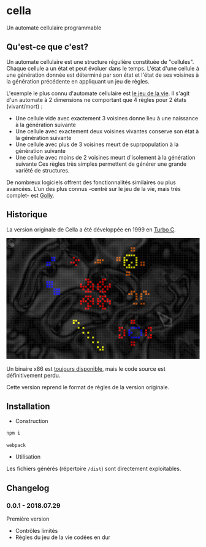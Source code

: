 # cella
Un automate cellulaire programmable

## Qu'est-ce que c'est?

Un automate cellulaire est une structure régulière constituée de "cellules". Chaque cellule a un état et peut évoluer dans le temps. L'état d'une cellule à une génération donnée est déterminé par son état et l'état de ses voisines à la génération précédente en appliquant un jeu de règles.

L'exemple le plus connu d'automate cellulaire est [le jeu de la vie](https://fr.wikipedia.org/wiki/Jeu_de_la_vie). Il s'agit d'un automate à 2 dimensions ne comportant que 4 règles pour 2 états (vivant/mort) :
- Une cellule vide avec exactement 3 voisines donne lieu à une naissance à la génération suivante
- Une cellule avec exactement deux voisines vivantes conserve son état à la génération suivante
- Une cellule avec plus de 3 voisines meurt de suprpopulation à la génération suivante
- Une cellule avec moins de 2 voisines meurt d'isolement à la génération suivante
Ces règles très simples permettent de générer une grande variété de structures.

De nombreux logiciels offrent des fonctionnalités similaires ou plus avancées. L'un des plus connus -centré sur le jeu de la vie, mais très complet- est [Golly](http://golly.sourceforge.net/).

## Historique

La version originale de Cella a été développée en 1999 en [Turbo C](https://fr.wikipedia.org/wiki/Turbo_C). 

![Une capture d'écran de la version originale de Cella](./readme_images/screenshot_cella.png)

Un binaire x86 est [toujours disponible](http://glenn.sanson.free.fr/v2/content_files/cella.zip), mais le code source est définitivement perdu. 

Cette version reprend le format de règles de la version originale.

## Installation

- Construction

```
npm i

webpack
```

- Utilisation

Les fichiers générés (répertoire ```/dist```) sont directement exploitables.

## Changelog

### 0.0.1 - 2018.07.29

Première version

- Contrôles limités
- Règles du jeu de la vie codées en dur

